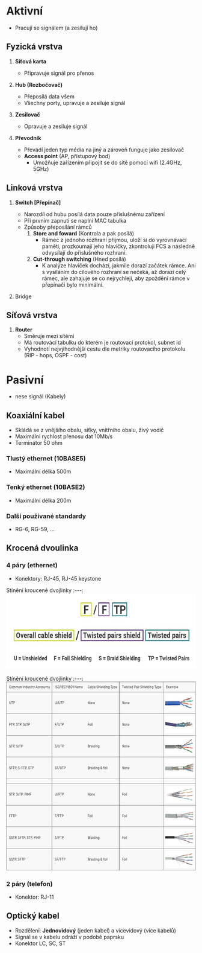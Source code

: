 # Aktivní
- Pracují se signálem (a zesilují ho)

## Fyzická vrstva
1. **Síťová karta** 
    - Připravuje signál pro přenos

1. **Hub (Rozbočovač)**
    - Přeposílá data všem 
    - Všechny porty, upravuje a zesiluje signál

1. **Zesilovač**
    - Opravuje a zesiluje signál

1. **Převodník**
    - Převádí jeden typ média na jiný a zároveň funguje jako zesilovač
	- **Access point** (AP, přístupový bod)
		- Umožňuje zařízením připojit se do sítě pomocí wifi (2.4GHz, 5GHz)

## Linková vrstva

1. **Switch [Přepínač]**
	- Narozdíl od hubu posílá data pouze příslušnému zařízení
	- Při prvním zapnutí se naplní MAC tabulka
	- Způsoby přeposílání rámců
		1. **Store and foward** (Kontrola a pak posílá) 
    		- Rámec z jednoho rozhraní přijmou, uloží si do vyrovnávací paměti, prozkoumají jeho hlavičky, zkontroluji FCS a následně odvysílají do příslušného rozhraní.
		1. **Cut-through switching** (Hned posílá)
    		- K analýze hlaviček dochází, jakmile dorazí začátek rámce. Ani s vysíláním do cílového rozhraní se nečeká, až dorazí celý rámec, ale zahajuje se co nejrychleji, aby zpoždění rámce v přepínači bylo minimální.

1. Bridge

## Síťová vrstva
1. **Router**
    - Směruje mezi sítěmi
    - Má routovácí tabulku do kterém je routovací protokol, subnet id
    - Vyhodnotí nejvýhodnější cestu dle metriky routovacího protokolu (RIP - hops, OSPF - cost) 
    
# Pasivní
- nese signál (Kabely)

## Koaxiální kabel
- Skládá se z vnějšího obalu, síťky, vnitřního obalu, živý vodič
- Maximální rychlost přenosu dat 10Mb/s
- Terminátor 50 ohm

### Tlustý ethernet (10BASE5)
- Maximální délka 500m

### Tenký ethernet (10BASE2)
- Maximální délka 200m

### Další používané standardy
- RG-6, RG-59, ...

## Krocená dvoulinka

### 4 páry (ethernet)
- Konektory: RJ-45, RJ-45 keystone

Stínění kroucené dvojlinky
:---:
<img src="images/kroucena-dvojlinka-stineni.jpg" alt="Stínění kroucené dvojlinky" height="200"></img>

Stínění kroucené dvojlinky
:---:
<img src="images/kroucena-dvojlinka-stineni-tabulka.png" alt="Stínění kroucené dvojlinky" height="500"></img>


### 2 páry (telefon)
* Konektor: RJ-11

## Optický kabel
* Rozdělení: **Jednovidový** (jeden kabel) a vícevidový (více kabelů)
* Signál se v kabelu odráží v podobě paprsku
* Konektor LC, SC, ST
